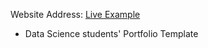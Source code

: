 Website Address: [Live Example](https://monarkpatel93.github.io/Monark_Portfolio/)

- Data Science students' Portfolio Template
